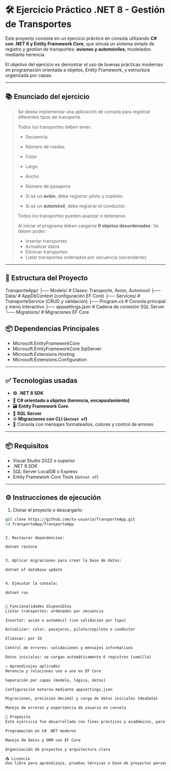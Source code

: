 # 🛠️ Ejercicio Práctico .NET 8 - Gestión de Transportes

Este proyecto consiste en un ejercicio práctico en consola utilizando **C# con .NET 8 y Entity Framework Core**, que simula un sistema simple de registro y gestión de transportes: **aviones y automóviles**, modelados mediante herencia.

El objetivo del ejercicio es demostrar el uso de buenas prácticas modernas en programación orientada a objetos, Entity Framework, y estructura organizada por capas.

---

## 📚 Enunciado del ejercicio

> Se desea implementar una aplicación de consola para registrar diferentes tipos de transporte.  
> 
> Todos los transportes deben tener:
> - Secuencia
> - Número de ruedas
> - Color
> - Largo
> - Ancho
> - Número de pasajeros
> 
> - Si es un **avión**, debe registrar piloto y copiloto.
> - Si es un **automóvil**, debe registrar el conductor.
> 
> Todos los transportes pueden avanzar o detenerse.
> 
> Al iniciar el programa deben cargarse **6 objetos desordenados**.
> Se deben poder:
> - Insertar transportes
> - Actualizar datos
> - Eliminar transportes
> - Listar transportes ordenados por secuencia (ascendente)

---

## 🧱 Estructura del Proyecto

TransporteApp/
├── Models/ # Clases: Transporte, Avion, Automovil
├── Data/ # AppDbContext (configuración EF Core)
├── Services/ # TransporteService (CRUD y validación)
├── Program.cs # Consola principal y menú interactivo
├── appsettings.json # Cadena de conexión SQL Server
└── Migrations/ # Migraciones EF Core


## 📦 Dependencias Principales

- Microsoft.EntityFrameworkCore
- Microsoft.EntityFrameworkCore.SqlServer
- Microsoft.Extensions.Hosting
- Microsoft.Extensions.Configuration

---

## ✅ Tecnologías usadas

- 🟢 **.NET 8 SDK**
- 🧠 **C# orientado a objetos (herencia, encapsulamiento)**
- 🗃 **Entity Framework Core**
- 💾 **SQL Server**
- ⚙ **Migraciones con CLI (`dotnet ef`)**
- 🎨 Consola con mensajes formateados, colores y control de errores

---

## 📦 Requisitos

- Visual Studio 2022 o superior
- .NET 8 SDK
- SQL Server LocalDB o Express
- Entity Framework Core Tools (`dotnet ef`)

---

## ⚙️ Instrucciones de ejecución

1. Clonar el proyecto o descargarlo:

```bash
git clone https://github.com/tu-usuario/TransporteApp.git
cd TransporteApp/TransporteApp


2. Restaurar dependencias:

dotnet restore


3. Aplicar migraciones para crear la base de datos:

dotnet ef database update


4. Ejecutar la consola:

dotnet run


🔄 Funcionalidades disponibles
Listar transportes: ordenados por secuencia

Insertar: avión o automóvil (con validación por tipo)

Actualizar: color, pasajeros, piloto/copiloto o conductor

Eliminar: por ID

Control de errores: validaciones y mensajes informativos

Datos iniciales: se cargan automáticamente 6 registros (semilla)

✍️ Aprendizajes aplicados
Herencia y relaciones uno a uno en EF Core

Separación por capas (modelo, lógica, datos)

Configuración externa mediante appsettings.json

Migraciones, precision decimal y carga de datos iniciales (HasData)

Manejo de errores y experiencia de usuario en consola

🧠 Propósito
Este ejercicio fue desarrollado con fines prácticos y académicos, para demostrar el dominio de:

Programación en C# .NET moderno

Manejo de datos y ORM con EF Core

Organización de proyectos y arquitectura clara

📤 Licencia
Uso libre para aprendizaje, pruebas técnicas o base de proyectos personales.



